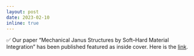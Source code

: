 ```yaml
---
layout: post
date: 2023-02-10
inline: true
---
```

✅ Our paper “Mechanical Janus Structures by Soft–Hard Material Integration” has been published featured as inside cover. Here is the [link](https://onlinelibrary.wiley.com/doi/10.1002/adma.202370037).
